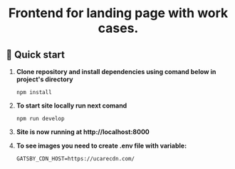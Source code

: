 <h1 align="center">
  Frontend for landing page with work cases.
</h1>

## 🚀 Quick start

1. **Clone repository and install dependencies using comand below in project's directory**
   ```
   npm install
   ```
2. **To start site locally run next comand**

   ```
   npm run develop
   ```

3. **Site is now running at http://localhost:8000**

4. **To see images you need to create .env file with variable:**

   ```
   GATSBY_CDN_HOST=https://ucarecdn.com/
   ```
